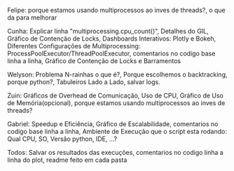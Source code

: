 Felipe: porque estamos usando multiprocessos ao inves de threads?, o que da para melhorar

Cunha: Explicar linha "multiprocessing.cpu_count()", Detalhes do GIL, Gráfico de Contenção de Locks, Dashboards Interativos: Plotly e Bokeh, Diferentes Configurações de Multiprocessing: ProcessPoolExecutor/ThreadPoolExecutor, comentarios no codigo base linha a linha, Gráfico de Contenção de Locks e Barramentos

Welyson: Problema N-rainhas o que é?, Porque escolhemos o backtracking, porque python?, Tabuleiros Lado a Lado, salvar logs.

Zuin: Gráficos de Overhead de Comunicação, Uso de CPU, Gráfico de Uso de Memória(opcional), porque estamos usando multiprocessos ao inves de threads?

Gabriel: Speedup e Eficiência, Gráfico de Escalabilidade, comentarios no codigo base linha a linha, Ambiente de Execução que o script esta rodando: Qual CPU, SO, Versão python, IDE, ...?

Todos: Salvar os resultados das execuções, comentarios no codigo linha a linha do plot, readme feito em cada pasta